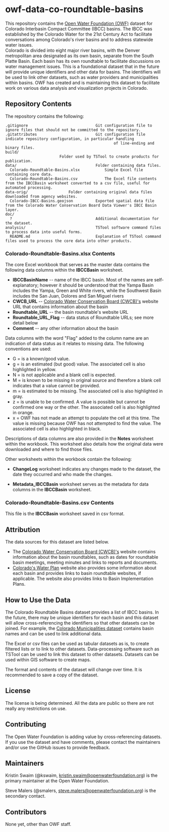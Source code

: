 # owf-data-co-roundtable-basins #

This repository contains the [Open Water Foundation (OWF)](http://openwaterfoundation.org) dataset for Colorado Interbasin Compact Committee (IBCC) basins.
The IBCC was established by the Colorado Water for the 21st Century Act to facilitate conversations among Colorado's river basins and to address statewide water issues.  
Colorado is divided into eight major river basins, with the Denver metropolitan area designated as its own basin, separate from the South Platte Basin.
Each basin has its own roundtable to facilitate discussions on water management issues.
This is a foundational dataset that in the future will provide unique identifiers and other data for basins.
The identifiers will be used to link other datasets, such as water providers and municipalities within basins.
OWF has created and is maintaining this dataset to facilitate work on various data analysis and visualization projects in Colorado.

## Repository Contents ##

The repository contains the following:

```text
.gitignore                      		Git configuration file to ignore files that should not be committed to the repository.
.gitattributes                  		Git configuration file indicate repository configuration, in particular handling
												of line-ending and binary files.
build/
						Folder used by TSTool to create products for publication.
data/                           		Folder containing data files.
  Colorado-Roundtable-Basins.xlsx     		Simple Excel file containing core data.
  Colorado-Roundtable-Basins.csv      		The Excel file contents from the IBCCBasin worksheet converted to a csv file, useful for automated processing.
data-orig/					Folder containing original data files downloaded from agency websites.
  Colorado-IBCC-Basins.geojson			Exported spatial data file from the Colorado Water Conservation Board Data Viewer's IBCC Basin layer.
doc/
  ?                             		Additional documentation for the dataset.
analysis/                         		TSTool software command files to process data into useful forms.
  README.md                     		Explanation of TSTool command files used to process the core data into other products.
```

### Colorado-Roundtable-Basins.xlsx Contents ###

The core Excel workbook that serves as the master data contains the following data columns within the **IBCCBasin** worksheet.

* **IBCCBasinName** -- name of the IBCC basin.  Most of the names are self-explanatory; however it should be understood that the Yampa Basin includes the Yampa, Green and White rivers, while the Southwest Basin includes the San Juan, Dolores and San Miguel rivers
* **CWCB_URL** -- [Colorado Water Conservation Board (CWCB)'s](http://cwcb.state.co.us/water-management/basin-roundtables/Pages/main.aspx) website URL that contains information about the basin
* **Roundtable_URL** -- the basin roundtable's website URL
* **Roundtable_URL_Flag** -- data status of Roundtable URLs; see more detail below
* **Comment** -- any other information about the basin

Data columns with the word "Flag" added to the column name are an indication of data status as it relates to missing data.  The following conventions are used:
* G = is a known/good value.  
* g = is an estimated (but good) value.  The associated cell is also highlighted in yellow.
* N = is not applicable and a blank cell is expected.
* M = is known to be missing in original source and therefore a blank cell indicates that a value cannot be provided.
* m = is estimated to be missing.  The associated cell is also highlighted in gray.
* z = is unable to be confirmed.  A value is possible but cannot be confirmed one way or the other.  The associated cell is also highlighted in orange.
* x = OWF has not made an attempt to populate the cell at this time.  The value is missing because OWF has not attempted to find the value.  The associated cell is also highlighted in black.

Descriptions of data columns are also provided in the **Notes** worksheet within the workbook.  This worksheet also details how the original data were downloaded and where to find those files.


Other worksheets within the workbook contain the following:

* **ChangeLog** worksheet indicates any changes made to the dataset, the date they occurred and who made the changes.

* **Metadata_IBCCBasin** worksheet serves as the metadata for data columns in the **IBCCBasin** worksheet.

### Colorado-Roundtable-Basins.csv Contents ###

This file is the **IBCCBasin** worksheet saved in csv format.

## Attribution ##

The data sources for this dataset are listed below.

* The [Colorado Water Conservation Board (CWCB)'s](http://cwcb.state.co.us/water-management/basin-roundtables/Pages/main.aspx) website contains information about the basin roundtables, such as dates for roundtable basin meetings, meeting minutes and links to reports and documents.
* [Colorado's Water Plan](https://www.colorado.gov/pacific/cowaterplan/basins) website also provides some information about each basin and provides links to basin roundtable websites, if applicable.  The website also provides links to Basin Implementation Plans.

## How to Use the Data ##

The Colorado Roundtable Basins dataset provides a list of IBCC basins.  In the future, there may be unique identifiers for each basin and this dataset will allow cross-referencing the identifiers
so that other datasets can be joined.  For example, the [Colorado Municipalities dataset](owf-data-co-municipalities) contains basin names and can be used to link additional data.

The Excel or csv files can be used as tabular datasets as is, to create filtered lists or to link to other datasets.  Data-processing software such as TSTool can be used to link this dataset to other datasets.  Datasets can be used within GIS software to create maps.

The format and contents of the dataset will change over time.  It is recommended to save a copy of the dataset.

## License ##

The license is being determined.  All the data are public so there are not really any restrictions on use.

## Contributing ##

The Open Water Foundation is adding value by cross-referencing datasets.
If you use the dataset and have comments, please contact the maintainers and/or use the GitHub issues to provide feedback.

## Maintainers ##

Kristin Swaim (@kswaim, kristin.swaim@openwaterfoundation.org) is the primary maintainer at the Open Water Foundation.

Steve Malers (@smalers, steve.malers@openwaterfoundation.org) is the secondary contact.

## Contributors ##

None yet, other than OWF staff.
